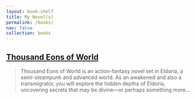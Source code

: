 ```yaml
---
layout: book-shelf
title: My Novel(s)
permalink: /books/
nav: false
collection: books
---
```


## [Thousand Eons of World](https://www.scribblehub.com/series/742017/thousand-eons-of-world/)

> Thousand Eons of World is an action-fantasy novel set in Eldoria, a semi-steampunk and advanced world. As an awakened and also a transmigrator, you will explore the hidden depths of Eldoria, uncovering secrets that may be divine—or perhaps something more...

<!-- ## Books that I am reading, have read, or will read -->
